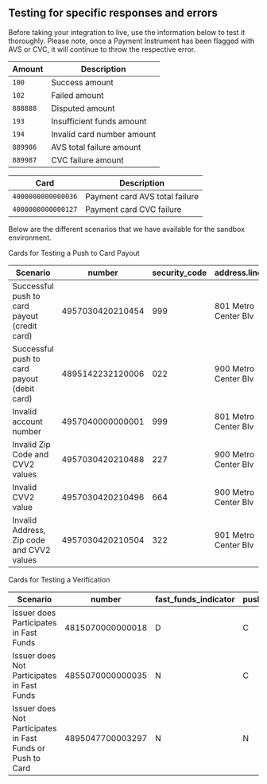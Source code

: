 ## Testing for specific responses and errors

Before taking your integration to live, use the information below to test it thoroughly. Please note, once a Payment Instrument has been flagged with AVS or CVC, it will continue to throw the respective error.

Amount| Description
----- | -----------
`100` | Success amount
`102` | Failed amount
`888888` | Disputed amount
`193` | Insufficient funds amount
`194` | Invalid card number amount
`889986` | AVS total failure amount
`889987` | CVC failure amount

Card| Description
----- | -----------
 `4000000000000036` | Payment card AVS total failure  
 `4000000000000127` | Payment card CVC failure  

Below are the different scenarios that we have available for the sandbox environment.

Cards for Testing a Push to Card Payout  

Scenario                                     | number           | security_code | address.line1        | postal_code | region         | city          | country | address_verification_results | cvv2_result_code
 ---------------------------------------------|------------------|---------------|----------------------|-------------|----------------|---------------|---------|------------------------------|-----------------
 Successful push to card payout (credit card) | 4957030420210454 | 999           | 801 Metro Center Blv | 94404       | CA             | San Francisco | USA     | Y                            | M   
 Successful push to card payout (debit card)  | 4895142232120006 | 022           | 900 Metro Center Blv | 94404       | CA             | San Francisco | USA     | M                            | M               
 Invalid account number                       | 4957040000000001 | 999           | 801 Metro Center Blv | 94404       | CA             | San Francisco | USA     | I                            | P               
 Invalid Zip Code and CVV2 values             | 4957030420210488 | 227           | 900 Metro Center Blv | 94402       | CA             | San Francisco | USA     | A                            | N               
 Invalid CVV2 value                           | 4957030420210496 | 664           | 900 Metro Center Blv | 94404       | CA             | San Francisco | USA     | Y                            | N               
 Invalid Address, Zip code and CVV2 values    | 4957030420210504 | 322           | 901 Metro Center Blv | 94404       | CA             | San Francisco | USA     | Z                            | N


Cards for Testing a Verification  

Scenario                                                     | number           | fast_funds_indicator | push_funds_block_indicator    | card_type_code | card_issuer_country_code  |
-------------------------------------------------------------|------------------|----------------------|-------------------------------|----------------|---------------------------|
Issuer does Participates in Fast Funds                       | 4815070000000018 | D                    | C                             | D              | 840                       |
Issuer does Not Participates in Fast Funds                   | 4855070000000035 | N                    | C                             | D              | 840                       |
Issuer does Not Participates in Fast Funds or Push to Card   | 4895047700003297 | N                    | N                             | C              | 840                       |
